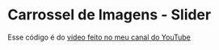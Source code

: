 # Carrossel de Imagens - Slider

Esse código é do [vídeo feito no meu canal do YouTube](https://youtu.be/Xugj6xUVzE0)
